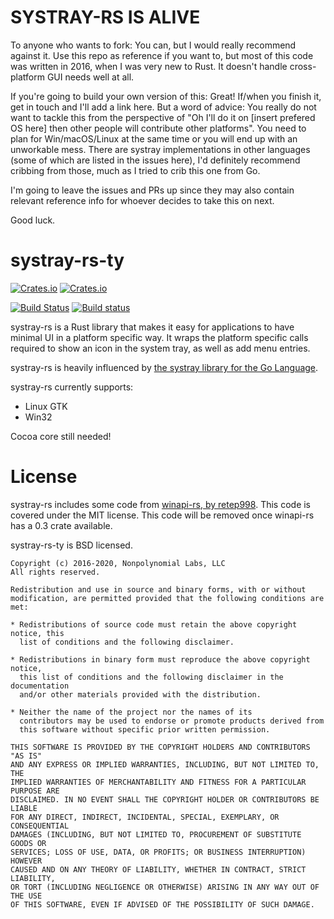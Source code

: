 # SYSTRAY-RS IS ALIVE

To anyone who wants to fork: You can, but I would really recommend against it. Use this repo as reference if you want to, but most of this code was written in 2016, when I was very new to Rust. It doesn't handle cross-platform GUI needs well at all.

If you're going to build your own version of this: Great! If/when you finish it, get in touch and I'll add a link here. But a word of advice: You really do not want to tackle this from the perspective of "Oh I'll do it on [insert prefered OS here] then other people will contribute other platforms". You need to plan for Win/macOS/Linux at the same time or you will end up with an unworkable mess. There are systray implementations in other languages (some of which are listed in the issues here), I'd definitely recommend cribbing from those, much as I tried to crib this one from Go.

I'm going to leave the issues and PRs up since they may also contain relevant reference info for whoever decides to take this on next.

Good luck.

# systray-rs-ty

[![Crates.io](https://img.shields.io/crates/v/systray-ti)](https://crates.io/crates/systray-ti) [![Crates.io](https://img.shields.io/crates/d/systray-ti)](https://crates.io/crates/systray-ti)

[![Build Status](https://travis-ci.org/qdot/systray-rs.svg?branch=master)](https://travis-ci.org/qdot/systray-rs) [![Build status](https://ci.appveyor.com/api/projects/status/lhqm3lucb5w5559b?svg=true)](https://ci.appveyor.com/project/qdot/systray-rs)

systray-rs is a Rust library that makes it easy for applications to
have minimal UI in a platform specific way. It wraps the platform
specific calls required to show an icon in the system tray, as well as
add menu entries.

systray-rs is heavily influenced by
[the systray library for the Go Language](https://github.com/getlantern/systray).

systray-rs currently supports:

- Linux GTK
- Win32

Cocoa core still needed!

# License

systray-rs includes some code
from [winapi-rs, by retep998](https://github.com/retep998/winapi-rs).
This code is covered under the MIT license. This code will be removed
once winapi-rs has a 0.3 crate available.

systray-rs-ty is BSD licensed.

    Copyright (c) 2016-2020, Nonpolynomial Labs, LLC
    All rights reserved.
    
    Redistribution and use in source and binary forms, with or without
    modification, are permitted provided that the following conditions are met:
    
    * Redistributions of source code must retain the above copyright notice, this
      list of conditions and the following disclaimer.
    
    * Redistributions in binary form must reproduce the above copyright notice,
      this list of conditions and the following disclaimer in the documentation
      and/or other materials provided with the distribution.
    
    * Neither the name of the project nor the names of its
      contributors may be used to endorse or promote products derived from
      this software without specific prior written permission.
    
    THIS SOFTWARE IS PROVIDED BY THE COPYRIGHT HOLDERS AND CONTRIBUTORS "AS IS"
    AND ANY EXPRESS OR IMPLIED WARRANTIES, INCLUDING, BUT NOT LIMITED TO, THE
    IMPLIED WARRANTIES OF MERCHANTABILITY AND FITNESS FOR A PARTICULAR PURPOSE ARE
    DISCLAIMED. IN NO EVENT SHALL THE COPYRIGHT HOLDER OR CONTRIBUTORS BE LIABLE
    FOR ANY DIRECT, INDIRECT, INCIDENTAL, SPECIAL, EXEMPLARY, OR CONSEQUENTIAL
    DAMAGES (INCLUDING, BUT NOT LIMITED TO, PROCUREMENT OF SUBSTITUTE GOODS OR
    SERVICES; LOSS OF USE, DATA, OR PROFITS; OR BUSINESS INTERRUPTION) HOWEVER
    CAUSED AND ON ANY THEORY OF LIABILITY, WHETHER IN CONTRACT, STRICT LIABILITY,
    OR TORT (INCLUDING NEGLIGENCE OR OTHERWISE) ARISING IN ANY WAY OUT OF THE USE
    OF THIS SOFTWARE, EVEN IF ADVISED OF THE POSSIBILITY OF SUCH DAMAGE.

